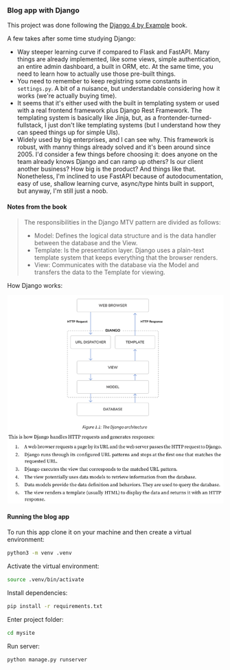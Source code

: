 ### Blog app with Django

This project was done following the [Django 4 by Example](https://www.amazon.com.br/Django-Example-powerful-reliable-applications/dp/1801813051?gclid=Cj0KCQiAutyfBhCMARIsAMgcRJSKdN3swVShdxHO05naBb9kclp2t8RQ-oTZldJRpXiJgpRouiRLZEMaArskEALw_wcB)
book.

A few takes after some time studying Django:

- Way steeper learning curve if compared to Flask and FastAPI. Many things are already implemented,
  like some views, simple authentication, an entire admin dashboard, a built in ORM, etc. At the
  same time, you need to learn how to actually use those pre-built things.
- You need to remember to keep registring some constants in `settings.py`. A bit of a nuisance, but
  understandable considering how it works (we're actually buying time).
- It seems that it's either used with the built in templating system or used with a real frontend
  framework plus Django Rest Framework. The templating system is basically like Jinja, but, as a
  frontender-turned-fullstack, I just don't like templating systems (but I understand how they can
  speed things up for simple UIs).
- Widely used by big enterprises, and I can see why. This framework is robust, with manny things
  already solved and it's been around since 2005. I'd consider a few things before choosing it: does
  anyone on the team already knows Django and can ramp up others? Is our client another business?
  How big is the product? And things like that. Nonetheless, I'm inclined to use FastAPI because of
  autodocumentation, easy of use, shallow learning curve, async/type hints built in support, but
  anyway, I'm still just a noob.

#### Notes from the book

> The responsibilities in the Django MTV pattern are divided as follows:
>
> - Model: Defines the logical data structure and is the data handler between the database and
>   the View.
> - Template: Is the presentation layer. Django uses a plain-text template system that keeps
>   everything that the browser renders.
> - View: Communicates with the database via the Model and transfers the data to the Template
>   for viewing.

How Django works:

![Django 4 by Example](./Django%204%20by%20Example.png)

#### Running the blog app

To run this app clone it on your machine and then create a virtual environment:

```bash
python3 -m venv .venv
```

Activate the virtual environment:

```bash
source .venv/bin/activate
```

Install dependencies:

```bash
pip install -r requirements.txt
```

Enter project folder:

```bash
cd mysite
```

Run server:

```bash
python manage.py runserver
```
